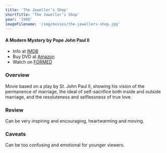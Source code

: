 ```yaml
---
title: 'The Jeweller’s Shop'
shortTitle: 'The Jeweller’s Shop'
year: '1988'
imageFilename: '/img/movies/the-jewellers-shop.jpg'
---
```


#### A Modern Mystery by Pope John Paul II

* Info at [IMDB](https://www.imdb.com/title/tt0094787/)
* Buy DVD at [Amazon](https://www.amazon.com/Jewellers-Shop-Burt-Lancaster/dp/B000MTEKG4)
* Watch on [FORMED](https://watch.formed.org/the-jeweller-s-shop-a-modern-mystery-by-pope-john-paul-ii)

### Overview

Movie based on a play by St. John Paul II, showing his vision of the permanence of marriage, the ideal of self-sacrifice both inside and outside marriage, and the resoluteness and selflessness of true love.

### Review

Can be very inspiring and encouraging, heartwarming and moving.

### Caveats

Can be too confusing and emotional for younger viewers.
